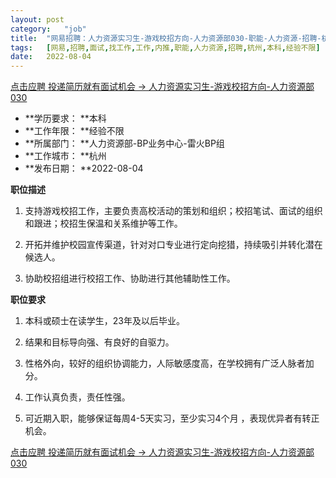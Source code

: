 ```yaml
---
layout:	post
category:	"job"
title:	"网易招聘：人力资源实习生-游戏校招方向-人力资源部030-职能-人力资源-招聘-杭州本科经验不限"
tags:	[网易,招聘,面试,找工作,工作,内推,职能,人力资源,招聘,杭州,本科,经验不限]
date:	2022-08-04
---
```


[点击应聘 投递简历就有面试机会 ->  人力资源实习生-游戏校招方向-人力资源部030](http://mobile.bole.netease.com/bole/boleDetail?id=22185&employeeId=346f03c3cda5f04c&key=all)



- **学历要求： **本科
- **工作年限： **经验不限
- **所属部门： **人力资源部-BP业务中心-雷火BP组
- **工作城市： **杭州
- **发布日期： **2022-08-04



**职位描述**

1.	支持游戏校招工作，主要负责高校活动的策划和组织；校招笔试、面试的组织和跟进；校招生保温和关系维护等工作。

2.	开拓并维护校园宣传渠道，针对对口专业进行定向挖猎，持续吸引并转化潜在候选人。

3.	协助校招组进行校招工作、协助进行其他辅助性工作。	





**职位要求**

1.	本科或硕士在读学生，23年及以后毕业。 

2.	结果和目标导向强、有良好的自驱力。

3.	性格外向，较好的组织协调能力，人际敏感度高，在学校拥有广泛人脉者加分。

4.	工作认真负责，责任性强。

5.	可近期入职，能够保证每周4-5天实习，至少实习4个月 ，表现优异者有转正机会。





[点击应聘 投递简历就有面试机会 ->  人力资源实习生-游戏校招方向-人力资源部030](http://mobile.bole.netease.com/bole/boleDetail?id=22185&employeeId=346f03c3cda5f04c&key=all)